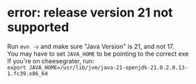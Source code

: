 # error: release version 21 not supported <br>
Run `mvn -v` and make sure "Java Version" is 21, and not 17.<br>
You may have to set `JAVA_HOME` to be pointing to the correct exe<br>
If you're on cheesegrater, run:<br>
`export JAVA_HOME=/usr/lib/jvm/java-21-openjdk-21.0.2.0.13-1.fc39.x86_64`
